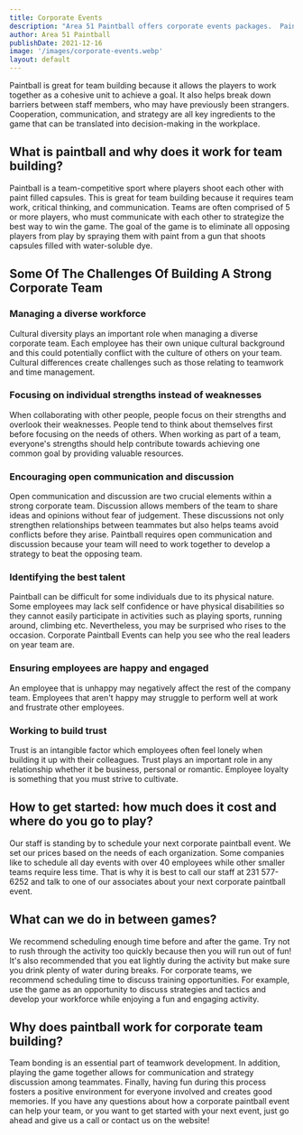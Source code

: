 ```yaml
---
title: Corporate Events
description: "Area 51 Paintball offers corporate events packages.  Paintball is a strategic sport that will help your team build trust and strategic communication."
author: Area 51 Paintball
publishDate: 2021-12-16
image: '/images/corporate-events.webp'
layout: default
---
```


Paintball is great for team building because it allows the players to work together as a cohesive unit to achieve a goal. It also helps break down barriers between staff members, who may have previously been strangers. Cooperation, communication, and strategy are all key ingredients to the game that can be translated into decision-making in the workplace.

## What is paintball and why does it work for team building? 
 

Paintball is a team-competitive sport where players shoot each other with paint filled capsules. This is great for team building because it requires team work, critical thinking, and communication. Teams are often comprised of 5 or more players, who must communicate with each other to strategize the best way to win the game. The goal of the game is to eliminate all opposing players from play by spraying them with paint from a gun that shoots capsules filled with water-soluble dye.


## Some Of The Challenges Of Building A Strong Corporate Team


### Managing a diverse workforce


Cultural diversity plays an important role when managing a diverse corporate team. Each employee has their own unique cultural background and this could potentially conflict with the culture of others on your team. Cultural differences create challenges such as those relating to teamwork and time management. 

### Focusing on individual strengths instead of weaknesses


When collaborating with other people, people focus on their strengths and overlook their weaknesses. People tend to think about themselves first before focusing on the needs of others. When working as part of a team, everyone's strengths should help contribute towards achieving one common goal by providing valuable resources. 


### Encouraging open communication and discussion


Open communication and discussion are two crucial elements within a strong corporate team. Discussion allows members of the team to share ideas and opinions without fear of judgement. These discussions not only strengthen relationships between teammates but also helps teams avoid conflicts before they arise.  Paintball requires open communication and discussion because your team will need to work together to develop a strategy to beat the opposing team.  

### Identifying the best talent


Paintball can be difficult for some individuals due to its physical nature. Some employees may lack self confidence or have physical disabilities so they cannot easily participate in activities such as playing sports, running around, climbing etc. Nevertheless, you may be surprised who rises to the occasion.  Corporate Paintball Events can help you see who the real leaders on year team are.  

### Ensuring employees are happy and engaged


An employee that is unhappy may negatively affect the rest of the company team. Employees that aren't happy may struggle to perform well at work and frustrate other employees. 

### Working to build trust


 Trust is an intangible factor which employees often feel lonely when building it up with their colleagues. Trust plays an important role in any relationship whether it be business, personal or romantic. Employee loyalty is something that you must strive to cultivate. 



## How to get started: how much does it cost and where do you go to play?


Our staff is standing by to schedule your next corporate paintball event.  We set our prices based on the needs of each organization.  Some companies like to schedule all day events with over 40 employees while other smaller teams require less time.  That is why it is best to call our staff at 231 577-6252 and talk to one of our associates about your next corporate paintball event. 



## What can we do in between games?

We recommend scheduling enough time before and after the game. Try not to rush through the activity too quickly because then you will run out of fun! It's also recommended that you eat lightly during the activity but make sure you drink plenty of water during breaks.   For corporate teams, we recommend scheduling time to discuss training opportunities.  For example, use the game as an opportunity to discuss strategies and tactics and develop your workforce while enjoying a fun and engaging activity.  


## Why does paintball work for corporate team building?


 Team bonding is an essential part of teamwork development. In addition, playing the game together allows for communication and strategy discussion among teammates.  Finally, having fun during this process fosters a positive environment for everyone involved and creates good memories. If you have  any questions about how a corporate paintball event can help your team, or you want to get started with your next event, just go ahead and give us a call or contact us on the website!  
